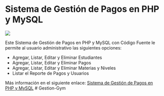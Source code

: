 # Sistema de Gestión de Pagos en PHP y MySQL
<img src="https://i0.wp.com/www.configuroweb.com/wp-content/uploads/2022/05/Sistema-de-Gestion-de-Pagos-en-PHP-y-MySQL.png?resize=800%2C500&ssl=1">

Este Sistema de Gestión de Pagos en PHP y MySQL con Código Fuente le permite al usuario administrativo las siguientes opciones:

- Agregar, Listar, Editar y Eliminar Estudiantes
- Agregar, Listar, Editar y Eliminar Pagos
- Agregar, Listar, Editar y Eliminar Materias y Niveles
- Listar el Reporte de Pagos y Usuarios

Más información en el siguiente enlace:
<a href="https://www.configuroweb.com/sistema-de-gestion-de-pagos-en-php-y-mysql/">Sistema de Gestión de Pagos en PHP y MySQL</a>
#   G e s t i o n - G y m  
 